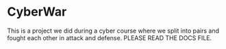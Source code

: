 # CyberWar
This is a project we did during a cyber course where we split into pairs and fought each other in attack and defense.
PLEASE READ THE DOCS FILE.
